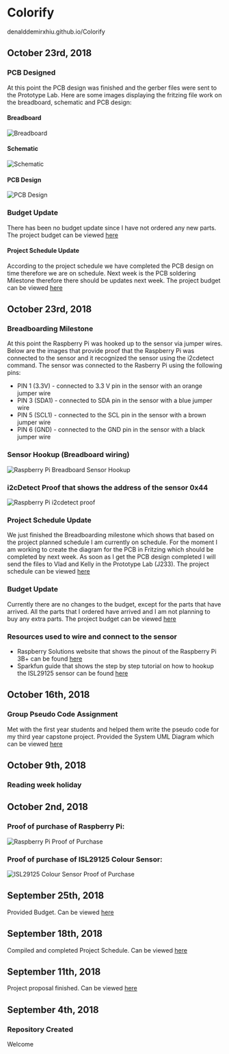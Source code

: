 # Colorify
denalddemirxhiu.github.io/Colorify

## October 23rd, 2018

### PCB Designed
At this point the PCB design was finished and the gerber files were sent to the Prototype Lab. 
Here are some images displaying the fritzing file work on the breadboard, schematic and PCB design:

#### Breadboard
![Breadboard](https://raw.githubusercontent.com/denalddemirxhiu/Colorify/master/Documentation/ISL29125_breadboard.png)

#### Schematic
![Schematic](https://raw.githubusercontent.com/denalddemirxhiu/Colorify/master/Documentation/ISL29125_Schematic.png)

#### PCB Design
![PCB Design](https://raw.githubusercontent.com/denalddemirxhiu/Colorify/master/Documentation/ISL29125_PCB.png)

### Budget Update
There has been no budget update since I have not ordered any new parts. The project budget can be viewed [here](https://github.com/denalddemirxhiu/Colorify/blob/master/Documentation/Colorify%20Budget.xlsx)

#### Project Schedule Update
According to the project schedule we have completed the PCB design on time therefore we are on schedule. Next week is the PCB soldering Milestone therefore there should be updates next week. The project budget can be viewed [here](https://github.com/denalddemirxhiu/Colorify/blob/master/Documentation/Colorify%20Budget.xlsx)

## October 23rd, 2018

### Breadboarding Milestone
  At this point the Raspberry Pi was hooked up to the sensor via jumper wires. Below are the images that provide proof that the Raspberry Pi was connected to the sensor and it recognized the sensor using the i2cdetect command.
  The sensor was connected to the Rasberry Pi using the following pins:  
- PIN 1 (3.3V) - connected to 3.3 V pin in the sensor with an orange jumper wire  
- PIN 3 (SDA1) - connected to SDA pin in the sensor with a blue jumper wire  
- PIN 5 (SCL1) - connected to the SCL pin in the sensor with a brown jumper wire  
- PIN 6 (GND) - connected to the GND pin in the sensor with a black jumper wire  
  
### Sensor Hookup (Breadboard wiring)
  ![Raspberry Pi Breadboard Sensor Hookup](https://github.com/denalddemirxhiu/Colorify/blob/master/Documentation/RaspberryPi-Sensor-Wired.png?raw=true)
  
### i2cDetect Proof that shows the address of the sensor 0x44
  ![Raspberry Pi i2cdetect proof](https://github.com/denalddemirxhiu/Colorify/blob/master/Documentation/i2cDetect.png?raw=true)
  
### Project Schedule Update
  We just finished the Breadboarding milestone which shows that based on the project planned schedule I am currently on schedule. For the moment I am working to create the diagram for the PCB in Fritzing which should be completed by next week. As soon as I get the PCB design completed I will send the files to Vlad and Kelly in the Prototype Lab (J233). The project schedule can be viewed [here](https://github.com/denalddemirxhiu/Colorify/blob/master/Documentation/Capstone%20Gantt%20Schedule.mpp)
  
### Budget Update
  Currently there are no changes to the budget, except for the parts that have arrived. All the parts that I ordered have arrived and I am not planning to buy any extra parts. The project budget can be viewed [here](https://github.com/denalddemirxhiu/Colorify/blob/master/Documentation/Colorify%20Budget.xlsx) 

### Resources used to wire and connect to the sensor
  - Raspberry Solutions website that shows the pinout of the Raspberry Pi 3B+ can be found [here](https://www.raspberry-solutions.com/connect-sensor-to-raspberry-pi/)  
  - Sparkfun guide that shows the step by step tutorial on how to hookup the ISL29125 sensor can be found [here](https://learn.sparkfun.com/tutorials/isl29125-rgb-light-sensor-hookup-guide/hardware-overview)
  
## October 16th, 2018
### Group Pseudo Code Assignment
  Met with the first year students and helped them write the pseudo code for my third year capstone project. Provided the System UML Diagram which can be viewed [here](https://github.com/denalddemirxhiu/Colorify/blob/master/Documentation/System%20UML%20Diagram.pdf)
  
  
## October 9th, 2018

### Reading week holiday
  
## October 2nd, 2018
### Proof of purchase of Raspberry Pi:
  ![Raspberry Pi Proof of Purchase](https://raw.githubusercontent.com/denalddemirxhiu/Colorify/master/Documentation/Raspberry%20Pi%20Proof%20of%20Purchase.png)
  
  
### Proof of purchase of ISL29125 Colour Sensor:
  ![ISL29125 Colour Sensor Proof of Purchase](https://raw.githubusercontent.com/denalddemirxhiu/Colorify/master/Documentation/RBG%20Color%20Sensor%20ISL29125%20Proof%20of%20Purchase.png)
  
## September 25th, 2018
  Provided Budget. Can be viewed [here](https://github.com/denalddemirxhiu/Colorify/blob/master/Documentation/Colorify%20Budget.xlsx)

## September 18th, 2018
  Compiled and completed Project Schedule. Can be viewed [here](https://github.com/denalddemirxhiu/Colorify/blob/master/Documentation/Capstone%20Gantt%20Schedule.mpp)
  
## September 11th, 2018 
  Project proposal finished. Can be viewed [here](https://github.com/denalddemirxhiu/Colorify/blob/master/Documentation/ProjectProposalDenaldDemirxhiu.xlsx)

## September 4th, 2018

### Repository Created
  Welcome
